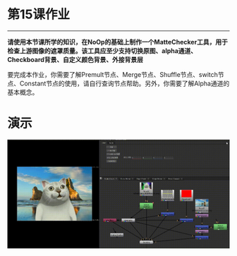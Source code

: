 # 第15课作业
---
**请使用本节课所学的知识，在NoOp的基础上制作一个MatteChecker工具，用于检查上游图像的遮罩质量。该工具应至少支持切换原图、alpha通道、Checkboard背景、自定义颜色背景、外接背景层**

要完成本作业，你需要了解Premult节点、Merge节点、Shuffle节点、switch节点、Constant节点的使用，请自行查询节点帮助。另外，你需要了解Alpha通道的基本概念。

# 演示

![gif](./gif.gif)
